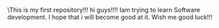 \\This is my first repository!!!
hi guys!!!!
Iam trying to learn Software development.
I hope that i will become good at it.
Wish me good luck!!!
